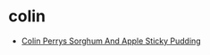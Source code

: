 # colin

 * [Colin Perrys Sorghum And Apple Sticky Pudding](../../index/c/colin-perrys-sorghum-and-apple-sticky-pudding.json)
